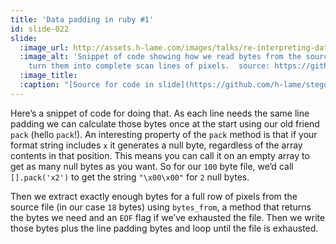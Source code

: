 ```yaml
---
title: 'Data padding in ruby #1'
id: slide-022
slide:
  :image_url: http://assets.h-lame.com/images/talks/re-interpreting-data/lrug-jan-2020/slides/022.png
  :image_alt: 'Snippet of code showing how we read bytes from the source file and
    turn them into complete scan lines of pixels.  source: https://github.com/h-lame/stegosaurus/blob/68170f347ed0f3662ccfd03e892e5a30fc505fc0/lib/stegosaurus/bumps.rb#L231-L242'
  :image_title:
  :caption: "[Source for code in slide](https://github.com/h-lame/stegosaurus/blob/68170f347ed0f3662ccfd03e892e5a30fc505fc0/lib/stegosaurus/bumps.rb#L231-L242)\n"
---
```

Here’s a snippet of code for doing that.  As each line needs the same line padding we can calculate those bytes once at the start using our old friend `pack` (hello `pack`!).  An interesting property of the `pack` method is that if your format string includes `x` it generates a null byte, regardless of the array contents in that position.  This means you can call it on an empty array to get as many null bytes as you want.  So for our `100` byte file, we’d call `[].pack('x2')` to get the string `"\x00\x00"` for `2` null bytes.

Then we extract exactly enough bytes for a full row of pixels from the source file (in our case `18` bytes) using `bytes_from`, a method that returns the bytes we need and an `EOF` flag if we’ve exhausted the file.  Then we write those bytes plus the line padding bytes and loop until the file is exhausted.
